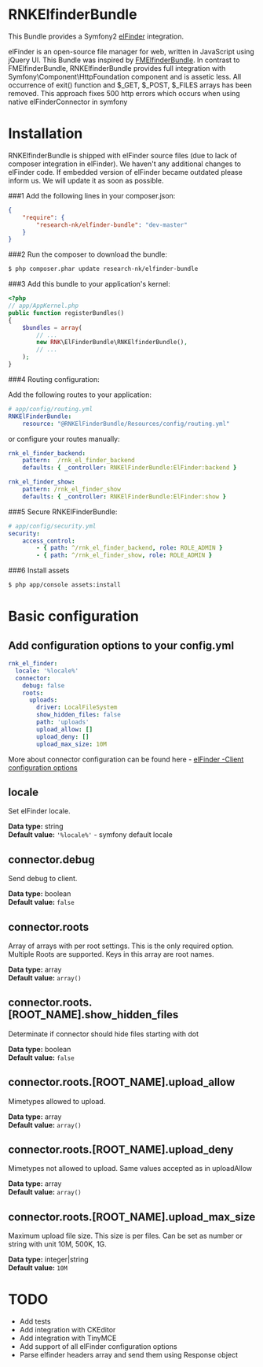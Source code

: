 RNKElfinderBundle
================

This Bundle provides a Symfony2 [elFinder](https://github.com/Studio-42/elFinder) integration.

elFinder is an open-source file manager for web, written in JavaScript using jQuery UI.
This Bundle was inspired by [FMElfinderBundle](https://github.com/helios-ag/FMElfinderBundle).
In contrast to FMElfinderBundle, RNKElfinderBundle provides full integration with Symfony\Component\HttpFoundation component
and is assetic less. All occurrence of exit() function and $_GET, $_POST, $_FILES arrays has been removed.
This approach fixes 500 http errors which occurs when using native elFinderConnector in symfony


# Installation

RNKElfinderBundle is shipped with elFinder source files (due to lack of composer integration in elFinder).
We haven't any additional changes to elFinder code. If embedded version of elFinder became outdated please inform us. We will update it as soon as possible.

###1 Add the following lines in your composer.json:

```json
{
    "require": {
        "research-nk/elfinder-bundle": "dev-master"
    }
}
```

###2 Run the composer to download the bundle:

```bash
$ php composer.phar update research-nk/elfinder-bundle
```

###3 Add this bundle to your application's kernel:

```php
<?php
// app/AppKernel.php
public function registerBundles()
{
    $bundles = array(
        // ...
        new RNK\ElFinderBundle\RNKElfinderBundle(),
        // ...
    );
}
```
###4 Routing configuration:

Add the following routes to your application:
```yaml
# app/config/routing.yml
RNKElFinderBundle:
    resource: "@RNKElFinderBundle/Resources/config/routing.yml"
```
or configure your routes manually:
```yaml
rnk_el_finder_backend:
    pattern:  /rnk_el_finder_backend
    defaults: { _controller: RNKElFinderBundle:ElFinder:backend }

rnk_el_finder_show:
    pattern: /rnk_el_finder_show
    defaults: { _controller: RNKElFinderBundle:ElFinder:show }
```

###5 Secure RNKElFinderBundle:

```yaml
# app/config/security.yml
security:
    access_control:
        - { path: ^/rnk_el_finder_backend, role: ROLE_ADMIN }
        - { path: ^/rnk_el_finder_show, role: ROLE_ADMIN }

```


###6 Install assets

```sh
$ php app/console assets:install
```

# Basic configuration

## Add configuration options to your config.yml

```yaml
rnk_el_finder:
  locale: '%locale%'
  connector:
    debug: false
    roots:
      uploads:
        driver: LocalFileSystem
        show_hidden_files: false
        path: 'uploads'
        upload_allow: []
        upload_deny: []
        upload_max_size: 10M
```
More about connector configuration can be found here - [elFinder -Client configuration options](https://github.com/Studio-42/elFinder/wiki/Client-configuration-options)


## locale
Set elFinder locale.

**Data type:** string  
**Default value:** `'%locale%'` - symfony default locale


## connector.debug
Send debug to client.  

**Data type:** boolean  
**Default value:** `false`


## connector.roots
Array of arrays with per root settings. This is the only required option.
Multiple Roots are supported. Keys in this array are root names.

**Data type:** array  
**Default value:** `array()`

## connector.roots.[ROOT_NAME].show_hidden_files
Determinate if connector should hide files starting with dot

**Data type:** boolean  
**Default value:** `false`

## connector.roots.[ROOT_NAME].upload_allow
Mimetypes allowed to upload.

**Data type:** array  
**Default value:** `array()`

## connector.roots.[ROOT_NAME].upload_deny
Mimetypes not allowed to upload. Same values accepted as in uploadAllow

**Data type:** array  
**Default value:** `array()`

## connector.roots.[ROOT_NAME].upload_max_size
Maximum upload file size. This size is per files. Can be set as number or string with unit 10M, 500K, 1G.

**Data type:** integer|string  
**Default value:** `10M`

# TODO
 - Add tests
 - Add integration with CKEditor
 - Add integration with TinyMCE
 - Add support of all elFinder configuration options
 - Parse elfinder headers array and send them using Response object


